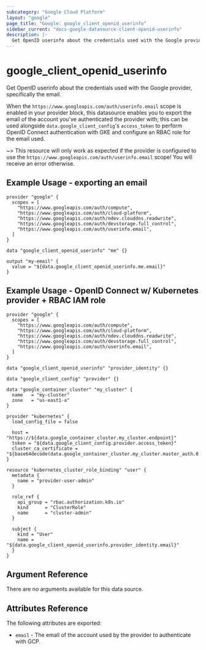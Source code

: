```yaml
---
subcategory: "Google Cloud Platform"
layout: "google"
page_title: "Google: google_client_openid_userinfo"
sidebar_current: "docs-google-datasource-client-openid-userinfo"
description: |-
  Get OpenID userinfo about the credentials used with the Google provider, specifically the email.
---
```


# google\_client\_openid\_userinfo

Get OpenID userinfo about the credentials used with the Google provider,
specifically the email.

When the `https://www.googleapis.com/auth/userinfo.email` scope is enabled in
your provider block, this datasource enables you to export the email of the
account you've authenticated the provider with; this can be used alongside
`data.google_client_config`'s `access_token` to perform OpenID Connect
authentication with GKE and configure an RBAC role for the email used.

~> This resource will only work as expected if the provider is configured to
use the `https://www.googleapis.com/auth/userinfo.email` scope! You will
receive an error otherwise.

## Example Usage - exporting an email

```hcl
provider "google" {
  scopes = [
    "https://www.googleapis.com/auth/compute",
    "https://www.googleapis.com/auth/cloud-platform",
    "https://www.googleapis.com/auth/ndev.clouddns.readwrite",
    "https://www.googleapis.com/auth/devstorage.full_control",
    "https://www.googleapis.com/auth/userinfo.email",
  ]
}

data "google_client_openid_userinfo" "me" {}

output "my-email" {
  value = "${data.google_client_openid_userinfo.me.email}"
}
```

## Example Usage - OpenID Connect w/ Kubernetes provider + RBAC IAM role

```hcl
provider "google" {
  scopes = [
    "https://www.googleapis.com/auth/compute",
    "https://www.googleapis.com/auth/cloud-platform",
    "https://www.googleapis.com/auth/ndev.clouddns.readwrite",
    "https://www.googleapis.com/auth/devstorage.full_control",
    "https://www.googleapis.com/auth/userinfo.email",
  ]
}

data "google_client_openid_userinfo" "provider_identity" {}

data "google_client_config" "provider" {}

data "google_container_cluster" "my_cluster" {
  name   = "my-cluster"
  zone   = "us-east1-a"
}

provider "kubernetes" {
  load_config_file = false

  host = "https://${data.google_container_cluster.my_cluster.endpoint}"
  token = "${data.google_client_config.provider.access_token}"
  cluster_ca_certificate = "${base64decode(data.google_container_cluster.my_cluster.master_auth.0.cluster_ca_certificate)}"
}

resource "kubernetes_cluster_role_binding" "user" {
  metadata {
    name = "provider-user-admin"
  }

  role_ref {
    api_group = "rbac.authorization.k8s.io"
    kind      = "ClusterRole"
    name      = "cluster-admin"
  }

  subject {
    kind = "User"
    name = "${data.google_client_openid_userinfo.provider_identity.email}"
  }
}
```

## Argument Reference

There are no arguments available for this data source.

## Attributes Reference

The following attributes are exported:

* `email` - The email of the account used by the provider to authenticate with GCP.

